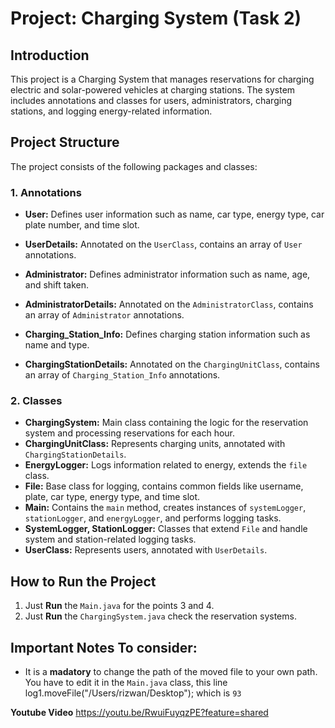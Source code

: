
# Project: Charging System (Task 2)

## Introduction
This project is a Charging System that manages reservations for charging electric and solar-powered vehicles at charging stations. The system includes annotations and classes for users, administrators, charging stations, and logging energy-related information.

## Project Structure
The project consists of the following packages and classes:

### 1. Annotations
- **User:** Defines user information such as name, car type, energy type, car plate number, and time slot.
- **UserDetails:** Annotated on the `UserClass`, contains an array of `User` annotations.

- **Administrator:** Defines administrator information such as name, age, and shift taken.
- **AdministratorDetails:** Annotated on the `AdministratorClass`, contains an array of `Administrator` annotations.

- **Charging_Station_Info:** Defines charging station information such as name and type.
- **ChargingStationDetails:** Annotated on the `ChargingUnitClass`, contains an array of `Charging_Station_Info` annotations.

### 2. Classes
- **ChargingSystem:** Main class containing the logic for the reservation system and processing reservations for each hour.
- **ChargingUnitClass:** Represents charging units, annotated with `ChargingStationDetails`.
- **EnergyLogger:** Logs information related to energy, extends the `file` class.
- **File:** Base class for logging, contains common fields like username, plate, car type, energy type, and time slot.
- **Main:** Contains the `main` method, creates instances of `systemLogger`, `stationLogger`, and `energyLogger`, and performs logging tasks.
- **SystemLogger, StationLogger:** Classes that extend `File` and handle system and station-related logging tasks.
- **UserClass:** Represents users, annotated with `UserDetails`.

## How to Run the Project
1. Just **Run** the `Main.java` for the points 3 and 4.
2. Just **Run** the `ChargingSystem.java` check the reservation systems.

## Important Notes To consider:
- It is a **madatory** to change the path of the moved file to your own path. You have to edit it in the `Main.java` class, this line log1.moveFile("/Users/rizwan/Desktop");	 which is `93`


**Youtube Video**
https://youtu.be/RwuiFuyqzPE?feature=shared


